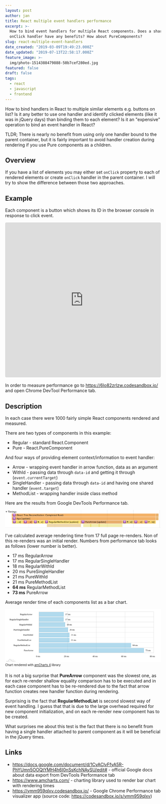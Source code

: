 ```yaml
---
layout: post
author: jan
title: React multiple event handlers performance
excerpt: >-
  How to bind event handlers for multiple React components. Does a shared
  onClick handler have any benefits? How about PureComponents?
slug: react-multiple-event-handlers
date_created: "2019-03-09T19:49:23.000Z"
date_updated: "2019-07-13T22:58:17.000Z"
feature_image: >-
  img/photo-1514388479888-50b7cef280ed.jpg
featured: false
draft: false
tags:
  - react
  - javascript
  - frontend
---
```


How to bind handlers in React to multiple similar elements e.g. buttons on list?
Is it any better to use one handler and identify clicked elements (like it was in jQuery days) than binding them to each element?
Is it an "expensive" operation to bind an event handler in React?

TLDR; There is nearly no benefit from using only one handler bound to the parent container, but it is fairly important to avoid handler creation during rendering if you use Pure components as a children.

## Overview

If you have a list of elements you may either set `onClick` property to each of rendered elements or create `onClick` handler in the parent container.
I will try to show the difference between those two approaches.

## Example

Each component is a button which shows its ID in the browser console in response to click event.

<iframe src="https://codesandbox.io/embed/6lo82zrlzw?fontsize=14&view=preview" style="width:100%; height:500px; border:0; border-radius: 4px; overflow:hidden;" sandbox="allow-modals allow-forms allow-popups allow-scripts allow-same-origin"></iframe>

In order to measure performance go to https://6lo82zrlzw.codesandbox.io/ and open Chrome DevTool Performance tab.

## Description

In each case there were 1000 fairly simple React components rendered and measured.

There are two types of components in this example:

- Regular - standard React.Component
- Pure - React.PureComponent

And four ways of providing element context/information to event handler:

- Arrow - wrapping event handler in arrow function, data as an argument
- WithId - passing data through `data-id` and getting it through (`event.currentTarget`)
- SingleHandler - passing data through `data-id` and having one shared handler (`event.target`)
- MethodList - wrapping handler inside class method

Here are the results from Google DevTools Performance tab.

![react-handlers-performance](img/react-handlers-performance.png)

I've calculated average rendering time from 17 full page re-renders. Non of this re-renders was an initial render.
Numbers from performance tab looks as follows (lower number is better).

- 17 ms RegularArrow
- 17 ms RegularSingleHandler
- 18 ms RegularWithId
- 20 ms PureSingleHandler
- 21 ms PureWithId
- 21 ms PureMethodList
- **64 ms** RegularMethodList
- **73 ms** PureArrow

Average render time of each components list as a bar chart.

![react-multiple-handlers](img/react-multiple-handlers.svg)
<small><sup>Chart rendered with <a href="https://www.amcharts.com/">amCharts 4</a> library</sup></small>

It is not a big surprise that **PureArrow** component was the slowest one, as for each re-render shallow equality comparison has to be executed and in each case component has to be re-rendered due to the fact that arrow function creates new handler function during rendering.

Surprising is the fact that **RegularMethodList** is second slowest way of event handling. I guess that that is due to the large overhead required for new component initialization, and on each re-render new component has to be created.

What surprises me about this test is the fact that there is no benefit from having a single handler attached to parent component as it will be beneficial in the jQuery times.

## Links

- https://docs.google.com/document/d/1CvAClvFfyA5R-PhYUmn5OOQtYMH4h6I0nSsKchNAySU/edit# - official Google docs about data export from DevTools Performance tab
- https://www.amcharts.com/ - charting library used to render bar chart with rendering times
- https://ymm959qlxv.codesandbox.io/ - Google Chrome Performance tab visualizer app (source code: https://codesandbox.io/s/ymm959qlxv)
